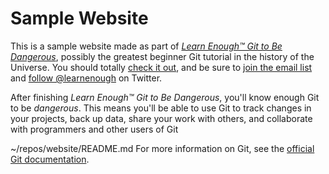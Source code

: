  # Sample Website


 This is a sample website made as part of [*Learn Enough™ Git to Be
 Dangerous*](https://www.learnenough.com/git-tutorial), possibly the greatest
 beginner Git tutorial in the history of the Universe. You should totally [
 check it out](https://www.learnenough.com/git-tutorial), and be sure to [join
 the email list](https://www.learnenough.com/#email_list) and
 [follow @learnenough](http://twitter.com/learnenough) on Twitter.


 After finishing *Learn Enough™ Git to Be Dangerous*, you'll know enough Git
 to be *dangerous*. This means you'll be able to use Git to track changes in
 your projects, back up data, share your work with others, and collaborate
 with programmers and other users of Git

 ~/repos/website/README.md
 For more information on Git, see the
 [official Git documentation](https://git-scm.com/).
